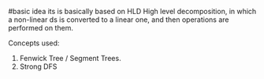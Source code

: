 #basic idea
its is basically based on HLD
High level decomposition, in which a non-linear ds is converted to a linear one, and then operations are
performed on them.

Concepts used:
1. Fenwick Tree / Segment Trees.
2. Strong DFS
